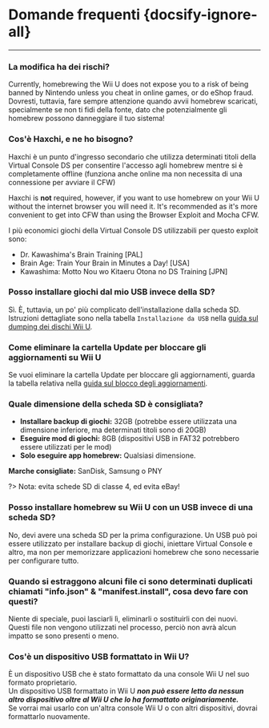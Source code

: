 # Domande frequenti {docsify-ignore-all}
---

### La modifica ha dei rischi?

Currently, homebrewing the Wii U does not expose you to a risk of being banned by Nintendo unless you cheat in online games, or do eShop fraud. Dovresti, tuttavia, fare sempre attenzione quando avvii homebrew scaricati, specialmente se non ti fidi della fonte, dato che potenzialmente gli homebrew possono danneggiare il tuo sistema!

### Cos'è Haxchi, e ne ho bisogno?

Haxchi è un punto d'ingresso secondario che utilizza determinati titoli della Virtual Console DS per consentire l'accesso agli homebrew mentre si è completamente offline (funziona anche online ma non necessita di una connessione per avviare il CFW)

Haxchi is **not** required, however, if you want to use homebrew on your Wii U without the internet browser you will need it. It's recommended as it's more convenient to get into CFW than using the Browser Exploit and Mocha CFW.

I più economici giochi della Virtual Console DS utilizzabili per questo exploit sono:
 - Dr. Kawashima's Brain Training [PAL]
 - Brain Age: Train Your Brain in Minutes a Day! [USA]
 - Kawashima: Motto Nou wo Kitaeru Otona no DS Training [JPN]

### Posso installare giochi dal mio USB invece della SD?

Sì. È, tuttavia, un po' più complicato dell'installazione dalla scheda SD. Istruzioni dettagliate sono nella tabella `Installazione da USB` nella [guida sul dumping dei dischi Wii U](dump-games).

### Come eliminare la cartella Update per bloccare gli aggiornamenti su Wii U

Se vuoi eliminare la cartella Update per bloccare gli aggiornamenti, guarda la tabella relativa nella [guida sul blocco degli aggiornamenti](block-updates).

### Quale dimensione della scheda SD è consigliata?

 - **Installare backup di giochi:** 32GB (potrebbe essere utilizzata una dimensione inferiore, ma determinati titoli sono di 20GB)
 - **Eseguire mod di giochi:** 8GB (dispositivi USB in FAT32 potrebbero essere utilizzati per le mod)
 - **Solo eseguire app homebrew:** Qualsiasi dimensione.

**Marche consigliate:** SanDisk, Samsung o PNY

?> Nota: evita schede SD di classe 4, ed evita eBay!

### Posso installare homebrew su Wii U con un USB invece di una scheda SD?

No, devi avere una scheda SD per la prima configurazione. Un USB può poi essere utilizzato per installare backup di giochi, iniettare Virtual Console e altro, ma non per memorizzare applicazioni homebrew che sono necessarie per configurare tutto.

### Quando si estraggono alcuni file ci sono determinati duplicati chiamati "info.json" & "manifest.install", cosa devo fare con questi?

Niente di speciale, puoi lasciarli lì, eliminarli o sostituirli con dei nuovi. Questi file non vengono utilizzati nel processo, perciò non avrà alcun impatto se sono presenti o meno.

### Cos'è un dispositivo USB formattato in Wii U?

È un dispositivo USB che è stato formattato da una console Wii U nel suo formato proprietario.  
Un dispositivo USB formattato in Wii U ***non può essere letto da nessun altro dispositivo oltre al Wii U che lo ha formattato originariamente.***  
Se vorrai mai usarlo con un'altra console Wii U o con altri dispositivi, dovrai formattarlo nuovamente.
